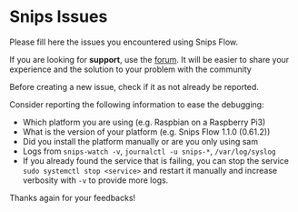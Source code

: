 # Snips Issues

Please fill here the issues you encountered using Snips Flow.

If you are looking for **support**, use the [forum](https://forum.snips.ai). It will be easier to share your experience and the solution to your problem with the community 

Before creating a new issue, check if it as not already be reported.

Consider reporting the following information to ease the debugging:
- Which platform you are using (e.g. Raspbian on a Raspberry Pi3)
- What is the version of your platform (e.g. Snips Flow 1.1.0 (0.61.2))
- Did you install the platform manually or are you only using sam
- Logs from `snips-watch -v`, `journalctl -u snips-*`, `/var/log/syslog`
- If you already found the service that is failing, you can stop the service `sudo systemctl stop <service>` and restart it manually and increase verbosity with `-v` to provide more logs.

Thanks again for your feedbacks! 
